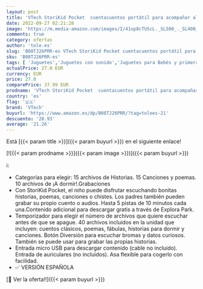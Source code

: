 ```yaml
---
layout: post
title: 'VTech StoriKid Pocket  cuentacuentos portátil para acompañar al bebé en Cualquier Lugar  Juguete +6 Meses  Graba Tus Propios Cuentos  Temporizador  Versión ESP  Color Rosa  3480-613757 '
date: 2022-09-27 02:21:28
image: 'https://m.media-amazon.com/images/I/41up8cTUScL._SL500_._SL400_.jpg'
comments: true
category: ofertas
author: 'tole.es'
slug: 'B08TJ26PRR-es VTech StoriKid Pocket cuentacuentos portátil para...'
sku: 'B08TJ26PRR-es'
tags: [ 'Juguetes','Juguetes con sonido','Juguetes para Bebés y primera infancia','Juguetes para bebés','Juguetes y juegos','bebé','vtech','🇪🇸', ]
actualPrice: 27.0 EUR
currency: EUR
price: 27.0
comparePrice: 37.99 EUR
prodname: 'VTech StoriKid Pocket  cuentacuentos portátil para acompañar al bebé en Cualquier Lugar  Juguete +6 Meses  Graba Tus Propios Cuentos  Temporizador  Versión ESP  Color Rosa  3480-613757 '
country: 'es'
flag: '🇪🇸'
brand: 'VTech'
buyurl: 'https://www.amazon.es/dp/B08TJ26PRR/?tag=tolees-21'
descuento: '28.93'
average: '21.26'
---
```


Está [{{< param title >}}]({{< param buyurl >}}) en el siguiente enlace!

[![{{< param prodname >}}]({{< param image >}})]({{< param buyurl >}})

ℹ️:

- Categorías para elegir: 15 archivos de Historias. 15 Canciones y poemas. 10 archivos de ¡A dormir!.Grabaciones
- Con StoriKid Pocket, el niño puede disfrutar escuchando bonitas historias, poemas, canciones o chistes. Los padres también pueden grabar su propio cuento o audios. Hasta 5 pistas de 10 minutos cada una.Contenido adicional para descargar gratis a través de Explora Park.
- Temporizador para elegir el número de archivos que quiere escuchar antes de que se apague. 40 archivos incluidos en la unidad que incluyen: cuentos clásicos, poemas, fábulas, historias para dormir y canciones. Botón Diversión para escuchar bromas y datos curiosos. También se puede usar para grabar las propias historias.
- Entrada micro USB para descargar contenido (cable no incluido). Entrada de auriculares (no incluidos). Asa flexible para cogerlo con facilidad.
- ✅ VERSIÓN ESPAÑOLA

[🛒 Ver la oferta!!]({{< param buyurl >}})
